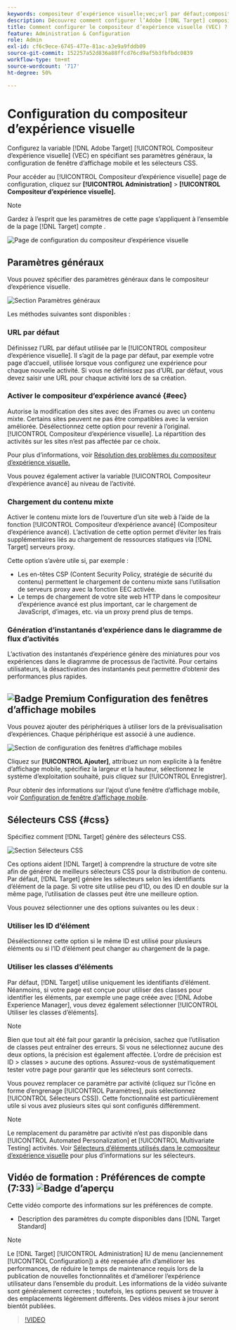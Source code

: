 ```yaml
---
keywords: compositeur d’expérience visuelle;vec;url par défaut;compositeur d’expérience avancé;eec;contenu mixte;instantanés d’expérience;fenêtre d’affichage mobile;css;sélecteurs css
description: Découvrez comment configurer l’Adobe [!DNL Target] compositeur d’expérience visuelle (VEC) en spécifiant ses paramètres généraux, sa configuration de fenêtre d’affichage mobile et ses sélecteurs CSS.
title: Comment configurer le compositeur d’expérience visuelle (VEC) ?
feature: Administration & Configuration
role: Admin
exl-id: cf6c9ece-6745-477e-81ac-a3e9a9fddb09
source-git-commit: 152257a52d836a88ffcd76cd9af5b3fbfbdc0839
workflow-type: tm+mt
source-wordcount: '717'
ht-degree: 50%

---
```


# Configuration du compositeur d’expérience visuelle

Configurez la variable [!DNL Adobe Target] [!UICONTROL Compositeur d’expérience visuelle] (VEC) en spécifiant ses paramètres généraux, la configuration de fenêtre d’affichage mobile et les sélecteurs CSS.

Pour accéder au [!UICONTROL Compositeur d’expérience visuelle] page de configuration, cliquez sur **[!UICONTROL Administration]** > **[!UICONTROL Compositeur d’expérience visuelle].**

>[!NOTE]
>
>Gardez à l’esprit que les paramètres de cette page s’appliquent à l’ensemble de la page [!DNL Target] compte .

![Page de configuration du compositeur d’expérience visuelle](/help/main/administrating-target/assets/vec.png)

## Paramètres généraux

Vous pouvez spécifier des paramètres généraux dans le compositeur d’expérience visuelle.

![Section Paramètres généraux](/help/main/administrating-target/assets/general-settings.png)

Les méthodes suivantes sont disponibles :

### URL par défaut

Définissez l’URL par défaut utilisée par le [!UICONTROL compositeur d’expérience visuelle]. Il s’agit de la page par défaut, par exemple votre page d’accueil, utilisée lorsque vous configurez une expérience pour chaque nouvelle activité. Si vous ne définissez pas d’URL par défaut, vous devez saisir une URL pour chaque activité lors de sa création.

### Activer le compositeur d’expérience avancé {#eec}

Autorise la modification des sites avec des iFrames ou avec un contenu mixte. Certains sites peuvent ne pas être compatibles avec la version améliorée. Désélectionnez cette option pour revenir à l’original. [!UICONTROL Compositeur d’expérience visuelle]. La répartition des activités sur les sites n’est pas affectée par ce choix.

Pour plus d’informations, voir [Résolution des problèmes du compositeur d’expérience visuelle.](/help/main/c-experiences/c-visual-experience-composer/r-troubleshoot-composer/troubleshoot-composer.md)

Vous pouvez également activer la variable [!UICONTROL Compositeur d’expérience avancé] au niveau de l’activité.

### Chargement du contenu mixte

Activer le contenu mixte lors de l’ouverture d’un site web à l’aide de la fonction [!UICONTROL Compositeur d’expérience avancé] (Compositeur d’expérience avancé). L’activation de cette option permet d’éviter les frais supplémentaires liés au chargement de ressources statiques via [!DNL Target] serveurs proxy.

Cette option s’avère utile si, par exemple :

* Les en-têtes CSP (Content Security Policy, stratégie de sécurité du contenu) permettent le chargement de contenu mixte sans l’utilisation de serveurs proxy avec la fonction EEC activée.
* Le temps de chargement de votre site web HTTP dans le compositeur d’expérience avancé est plus important, car le chargement de JavaScript, d’images, etc. via un proxy prend plus de temps.

### Génération d’instantanés d’expérience dans le diagramme de flux d’activités

L’activation des instantanés d’expérience génère des miniatures pour vos expériences dans le diagramme de processus de l’activité. Pour certains utilisateurs, la désactivation des instantanés peut permettre d’obtenir des performances plus rapides.

## ![Badge Premium](/help/main/assets/premium.png) Configuration des fenêtres d’affichage mobiles

Vous pouvez ajouter des périphériques à utiliser lors de la prévisualisation d’expériences. Chaque périphérique est associé à une audience.

![Section de configuration des fenêtres d’affichage mobiles](/help/main/administrating-target/assets/mobile-viewport-configuration.png)

Cliquez sur **[!UICONTROL Ajouter]**, attribuez un nom explicite à la fenêtre d’affichage mobile, spécifiez la largeur et la hauteur, sélectionnez le système d’exploitation souhaité, puis cliquez sur [!UICONTROL Enregistrer].

Pour obtenir des informations sur l’ajout d’une fenêtre d’affichage mobile, voir [Configuration de fenêtre d’affichage mobile](/help/main/c-experiences/c-visual-experience-composer/mobile-viewports.md).

## Sélecteurs CSS {#css}

Spécifiez comment [!DNL Target] génère des sélecteurs CSS.

![Section Sélecteurs CSS](/help/main/administrating-target/assets/css-selectors.png)

Ces options aident [!DNL Target] à comprendre la structure de votre site afin de générer de meilleurs sélecteurs CSS pour la distribution de contenu. Par défaut, [!DNL Target] génère les sélecteurs selon les identifiants d’élément de la page. Si votre site utilise peu d’ID, ou des ID en double sur la même page, l’utilisation de classes peut être une meilleure option.

Vous pouvez sélectionner une des options suivantes ou les deux :

### Utiliser les ID d’élément

Désélectionnez cette option si le même ID est utilisé pour plusieurs éléments ou si l’ID d’élément peut changer au chargement de la page.

### Utiliser les classes d’éléments

Par défaut, [!DNL Target] utilise uniquement les identifiants d’élément. Néanmoins, si votre page est conçue pour utiliser des classes pour identifier les éléments, par exemple une page créée avec [!DNL Adobe Experience Manager], vous devez également sélectionner [!UICONTROL Utiliser les classes d’éléments].

>[!NOTE]
>
>Bien que tout ait été fait pour garantir la précision, sachez que l’utilisation de classes peut entraîner des erreurs. Si vous ne sélectionnez aucune des deux options, la précision est également affectée. L’ordre de précision est ID > classes > aucune des options. Assurez-vous de systématiquement tester votre page pour garantir que les sélecteurs sont corrects.

Vous pouvez remplacer ce paramètre par activité (cliquez sur l’icône en forme d’engrenage [!UICONTROL Paramètres], puis sélectionnez [!UICONTROL Sélecteurs CSS]). Cette fonctionnalité est particulièrement utile si vous avez plusieurs sites qui sont configurés différemment.

>[!NOTE]
>
>Le remplacement du paramètre par activité n’est pas disponible dans [!UICONTROL Automated Personalization] et [!UICONTROL Multivariate Testing] activités.  Voir [Sélecteurs d’éléments utilisés dans le compositeur d’expérience visuelle](/help/main/c-experiences/c-visual-experience-composer/vec-selectors.md) pour plus d’informations sur les sélecteurs.

## Vidéo de formation : Préférences de compte (7:33) ![Badge d’aperçu](/help/main/assets/overview.png)

Cette vidéo comporte des informations sur les préférences de compte.

* Description des paramètres du compte disponibles dans [!DNL Target Standard]

>[!NOTE]
>
>Le [!DNL Target] [!UICONTROL Administration] IU de menu (anciennement [!UICONTROL Configuration]) a été repensée afin d’améliorer les performances, de réduire le temps de maintenance requis lors de la publication de nouvelles fonctionnalités et d’améliorer l’expérience utilisateur dans l’ensemble du produit. Les informations de la vidéo suivante sont généralement correctes ; toutefois, les options peuvent se trouver à des emplacements légèrement différents. Des vidéos mises à jour seront bientôt publiées.

>[!VIDEO](https://video.tv.adobe.com/v/17379)
